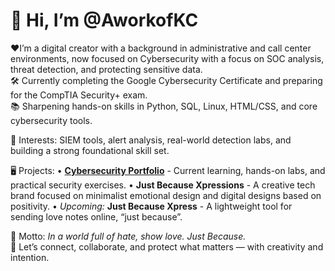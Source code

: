 # 👋 Hi, I’m @AworkofKC

❤️I’m a digital creator with a background in administrative and call center environments, now focused on Cybersecurity with a focus on SOC analysis, threat detection, and protecting sensitive data.  
🛠️ Currently completing the Google Cybersecurity Certificate and preparing for the CompTIA Security+ exam.  
📚 Sharpening hands-on skills in Python, SQL, Linux, HTML/CSS, and core cybersecurity tools.

🔐 Interests: SIEM tools, alert analysis, real-world detection labs, and building a strong foundational skill set.

🖥️ Projects:
• [**Cybersecurity Portfolio**](https://github.com/aworkofkc/cybersecurity-portfolio) - Current learning, hands-on labs, and practical security exercises.
• **Just Because Xpressions** - A creative tech brand focused on minimalist emotional design and digital designs based on positivity.
• *Upcoming:* **Just Because Xpress** - A lightweight tool for sending love notes online, “just because”.

🌟 Motto: *In a world full of hate, show love. Just Because.*  
💬 Let’s connect, collaborate, and protect what matters — with creativity and intention.



